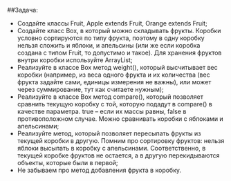 ##Задача:

- Создайте классы Fruit, Apple extends Fruit, Orange extends Fruit;
- Создайте класс Box, в который можно складывать фрукты. Коробки условно сортируются по типу фрукта, поэтому в одну коробку нельзя сложить и яблоки, и апельсины (или же если коробка создана с типом Fruit, то допустимо и такое). Для хранения фруктов внутри коробки используйте ArrayList;
- Реализуйте в классе Box метод weight(), который высчитывает вес коробки (например, из веса одного фрукта и их количества (вес фрукта задайте сами, единицы измерения не важны), или может через суммирование, тут как считаете нужным);
- Реализуйте в классе Box метод compare(), который позволяет сравнить текущую коробку с той, которую подадут в compare() в качестве параметра. true – если их массы равны, false в противоположном случае. Можно сравнивать коробки с яблоками и апельсинами;
- Реализуйте метод, который позволяет пересыпать фрукты из текущей коробки в другую. Помним про сортировку фруктов: нельзя яблоки высыпать в коробку с апельсинами. Соответственно, в текущей коробке фруктов не остается, а в другую перекидываются объекты, которые были в первой;
- Не забываем про метод добавления фрукта в коробку.